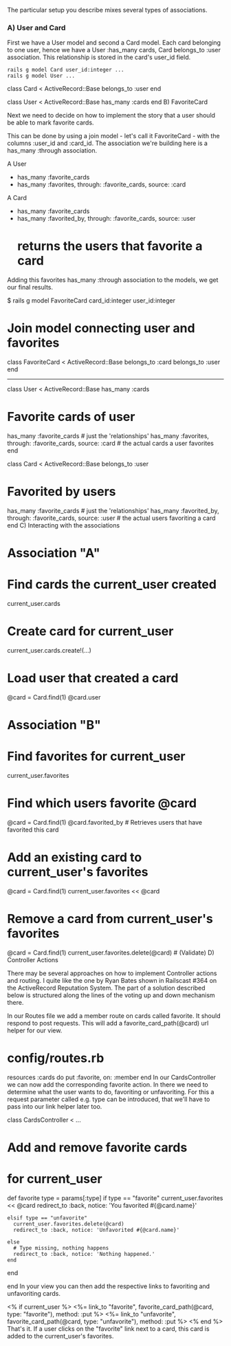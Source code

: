 The particular setup you describe mixes several types of associations.

### A) User and Card

First we have a User model and second a Card model. Each card belonging to one user, hence we have a User :has_many cards, Card belongs_to :user association. This relationship is stored in the card's user_id field.

    rails g model Card user_id:integer ...
    rails g model User ...


class Card < ActiveRecord::Base
  belongs_to :user
end

class User < ActiveRecord::Base
  has_many :cards
end
B) FavoriteCard

Next we need to decide on how to implement the story that a user should be able to mark favorite cards.

This can be done by using a join model - let's call it FavoriteCard - with the columns :user_id and :card_id. The association we're building here is a has_many :through association.

A User  
  - has_many :favorite_cards  
  - has_many :favorites, through: :favorite_cards, source: :card

A Card
  - has_many :favorite_cards  
  - has_many :favorited_by, through: :favorite_cards, source: :user 
      # returns the users that favorite a card
Adding this favorites has_many :through association to the models, we get our final results.

$ rails g model FavoriteCard card_id:integer user_id:integer

# Join model connecting user and favorites
class FavoriteCard < ActiveRecord::Base
  belongs_to :card
  belongs_to :user
end

---

class User < ActiveRecord::Base
  has_many :cards

  # Favorite cards of user
  has_many :favorite_cards # just the 'relationships'
  has_many :favorites, through: :favorite_cards, source: :card # the actual cards a user favorites
end

class Card < ActiveRecord::Base
  belongs_to :user

  # Favorited by users
  has_many :favorite_cards # just the 'relationships'
  has_many :favorited_by, through: :favorite_cards, source: :user # the actual users favoriting a card
end
C) Interacting with the associations

##
# Association "A"

# Find cards the current_user created
current_user.cards

# Create card for current_user
current_user.cards.create!(...)

# Load user that created a card
@card = Card.find(1)
@card.user

##
#  Association "B"

# Find favorites for current_user
current_user.favorites

# Find which users favorite @card
@card = Card.find(1)
@card.favorited_by # Retrieves users that have favorited this card

# Add an existing card to current_user's favorites
@card = Card.find(1)
current_user.favorites << @card

# Remove a card from current_user's favorites
@card = Card.find(1)
current_user.favorites.delete(@card)  # (Validate)
D) Controller Actions

There may be several approaches on how to implement Controller actions and routing. I quite like the one by Ryan Bates shown in Railscast #364 on the ActiveRecord Reputation System. The part of a solution described below is structured along the lines of the voting up and down mechanism there.

In our Routes file we add a member route on cards called favorite. It should respond to post requests. This will add a favorite_card_path(@card) url helper for our view.

# config/routes.rb
resources :cards do
  put :favorite, on: :member
end
In our CardsController we can now add the corresponding favorite action. In there we need to determine what the user wants to do, favoriting or unfavoriting. For this a request parameter called e.g. type can be introduced, that we'll have to pass into our link helper later too.

class CardsController < ...

  # Add and remove favorite cards
  # for current_user
  def favorite
    type = params[:type]
    if type == "favorite"
      current_user.favorites << @card
      redirect_to :back, notice: 'You favorited #{@card.name}'

    elsif type == "unfavorite"
      current_user.favorites.delete(@card)
      redirect_to :back, notice: 'Unfavorited #{@card.name}'

    else
      # Type missing, nothing happens
      redirect_to :back, notice: 'Nothing happened.'
    end
  end

end
In your view you can then add the respective links to favoriting and unfavoriting cards.

<% if current_user %>
  <%= link_to "favorite",   favorite_card_path(@card, type: "favorite"), method: :put %>
  <%= link_to "unfavorite", favorite_card_path(@card, type: "unfavorite"), method: :put %>
<% end %>
That's it. If a user clicks on the "favorite" link next to a card, this card is added to the current_user's favorites.